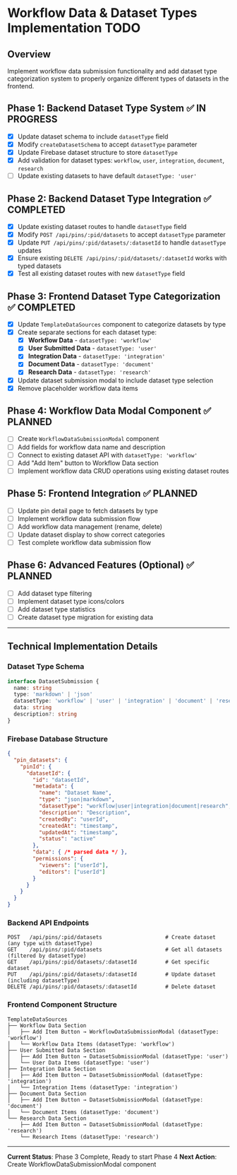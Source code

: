 # Workflow Data & Dataset Types Implementation TODO

## Overview
Implement workflow data submission functionality and add dataset type categorization system to properly organize different types of datasets in the frontend.

## Phase 1: Backend Dataset Type System ✅ IN PROGRESS
- [x] Update dataset schema to include `datasetType` field
- [x] Modify `createDatasetSchema` to accept `datasetType` parameter
- [x] Update Firebase dataset structure to store `datasetType`
- [x] Add validation for dataset types: `workflow`, `user`, `integration`, `document`, `research`
- [ ] Update existing datasets to have default `datasetType: 'user'`

## Phase 2: Backend Dataset Type Integration ✅ COMPLETED
- [x] Update existing dataset routes to handle `datasetType` field
- [x] Modify `POST /api/pins/:pid/datasets` to accept `datasetType` parameter
- [x] Update `PUT /api/pins/:pid/datasets/:datasetId` to handle `datasetType` updates
- [x] Ensure existing `DELETE /api/pins/:pid/datasets/:datasetId` works with typed datasets
- [x] Test all existing dataset routes with new `datasetType` field

## Phase 3: Frontend Dataset Type Categorization ✅ COMPLETED
- [x] Update `TemplateDataSources` component to categorize datasets by type
- [x] Create separate sections for each dataset type:
  - [x] **Workflow Data** - `datasetType: 'workflow'`
  - [x] **User Submitted Data** - `datasetType: 'user'` 
  - [x] **Integration Data** - `datasetType: 'integration'`
  - [x] **Document Data** - `datasetType: 'document'`
  - [x] **Research Data** - `datasetType: 'research'`
- [x] Update dataset submission modal to include dataset type selection
- [x] Remove placeholder workflow data items

## Phase 4: Workflow Data Modal Component ✅ PLANNED
- [ ] Create `WorkflowDataSubmissionModal` component
- [ ] Add fields for workflow data name and description
- [ ] Connect to existing dataset API with `datasetType: 'workflow'`
- [ ] Add "Add Item" button to Workflow Data section
- [ ] Implement workflow data CRUD operations using existing dataset routes

## Phase 5: Frontend Integration ✅ PLANNED
- [ ] Update pin detail page to fetch datasets by type
- [ ] Implement workflow data submission flow
- [ ] Add workflow data management (rename, delete)
- [ ] Update dataset display to show correct categories
- [ ] Test complete workflow data submission flow

## Phase 6: Advanced Features (Optional) ✅ PLANNED
- [ ] Add dataset type filtering
- [ ] Implement dataset type icons/colors
- [ ] Add dataset type statistics
- [ ] Create dataset type migration for existing data

---

## Technical Implementation Details

### Dataset Type Schema
```typescript
interface DatasetSubmission {
  name: string
  type: 'markdown' | 'json'
  datasetType: 'workflow' | 'user' | 'integration' | 'document' | 'research'
  data: string
  description?: string
}
```

### Firebase Database Structure
```json
{
  "pin_datasets": {
    "pinId": {
      "datasetId": {
        "id": "datasetId",
        "metadata": {
          "name": "Dataset Name",
          "type": "json|markdown",
          "datasetType": "workflow|user|integration|document|research",
          "description": "Description",
          "createdBy": "userId",
          "createdAt": "timestamp",
          "updatedAt": "timestamp",
          "status": "active"
        },
        "data": { /* parsed data */ },
        "permissions": {
          "viewers": ["userId"],
          "editors": ["userId"]
        }
      }
    }
  }
}
```

### Backend API Endpoints
```
POST   /api/pins/:pid/datasets                    # Create dataset (any type with datasetType)
GET    /api/pins/:pid/datasets                    # Get all datasets (filtered by datasetType)
GET    /api/pins/:pid/datasets/:datasetId         # Get specific dataset
PUT    /api/pins/:pid/datasets/:datasetId         # Update dataset (including datasetType)
DELETE /api/pins/:pid/datasets/:datasetId         # Delete dataset
```

### Frontend Component Structure
```
TemplateDataSources
├── Workflow Data Section
│   ├── Add Item Button → WorkflowDataSubmissionModal (datasetType: 'workflow')
│   └── Workflow Data Items (datasetType: 'workflow')
├── User Submitted Data Section  
│   ├── Add Item Button → DatasetSubmissionModal (datasetType: 'user')
│   └── User Data Items (datasetType: 'user')
├── Integration Data Section
│   ├── Add Item Button → DatasetSubmissionModal (datasetType: 'integration')
│   └── Integration Items (datasetType: 'integration')
├── Document Data Section
│   ├── Add Item Button → DatasetSubmissionModal (datasetType: 'document')
│   └── Document Items (datasetType: 'document')
└── Research Data Section
    ├── Add Item Button → DatasetSubmissionModal (datasetType: 'research')
    └── Research Items (datasetType: 'research')
```

---

**Current Status**: Phase 3 Complete, Ready to start Phase 4
**Next Action**: Create WorkflowDataSubmissionModal component
